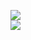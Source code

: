 [![](https://img.shields.io/badge/Made%20With-Github%20Spray-lightgrey.svg?style=for-the-badge&logo=github)](https://github.com/Annihil/github-spray#1551)  
[![](https://i.imgur.com/2DrTn0Z.gif)](https://github.com/Annihil/github-spray)